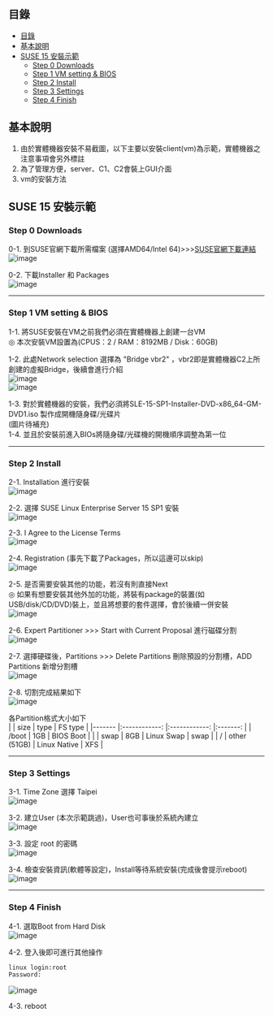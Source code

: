 ## 目錄
* [目錄](#目錄)
* [基本說明](#基本說明)
* [SUSE 15 安裝示範](#SUSE-15-安裝示範)
   * [Step 0 Downloads](#Step-0-Downloads)
   * [Step 1 VM setting & BIOS](#Step-1-VM-setting-&-BIOS)
   * [Step 2 Install](#Step-2-Install)
   * [Step 3 Settings](#Step-3-Settings)
   * [Step 4 Finish](#Step-4-Finish)

## 基本說明
1. 由於實體機器安裝不易截圖，以下主要以安裝client(vm)為示範，實體機器之注意事項會另外標註
2. 為了管理方便，server、C1、C2會裝上GUI介面
3. vm的安裝方法

## SUSE 15 安裝示範
### Step 0 Downloads

0-1. 到SUSE官網下載所需檔案 (選擇AMD64/Intel 64)>>>[SUSE官網下載連結](https://www.suse.com/products/server/download/)  
![image](https://github.com/HongScarlet/homework/blob/master/SUSE15%20cluster/img/suse15install/0-1.png)  

0-2. 下載Installer 和 Packages  
![image](https://github.com/HongScarlet/homework/blob/master/SUSE15%20cluster/img/suse15install/0-2.png)  

---
### Step 1 VM setting & BIOS
1-1. 將SUSE安裝在VM之前我們必須在實體機器上創建一台VM  
◎ 本次安裝VM設置為(CPUS：2 / RAM：8192MB / Disk：60GB)

1-2. 此處Network selection 選擇為 "Bridge vbr2" ，vbr2即是實體機器C2上所創建的虛擬Bridge，後續會進行介紹  
![image](https://github.com/HongScarlet/homework/blob/master/SUSE15%20cluster/img/suse15install/1-1.png)  
![image](https://github.com/HongScarlet/homework/blob/master/SUSE15%20cluster/img/suse15install/1-2.png)

1-3. 對於實體機器的安裝，我們必須將SLE-15-SP1-Installer-DVD-x86_64-GM-DVD1.iso 製作成開機隨身碟/光碟片  
(圖片待補充)  
1-4. 並且於安裝前進入BIOs將隨身碟/光碟機的開機順序調整為第一位  

---
### Step 2 Install

2-1. Installation 進行安裝  
![image](https://github.com/HongScarlet/homework/blob/master/SUSE15%20cluster/img/suse15install/2-1.png)  

2-2. 選擇 SUSE Linux Enterprise Server 15 SP1 安裝  
![image](https://github.com/HongScarlet/homework/blob/master/SUSE15%20cluster/img/suse15install/2-2.png)  

2-3. I Agree to the License Terms  
![image](https://github.com/HongScarlet/homework/blob/master/SUSE15%20cluster/img/suse15install/2-3.png)  

2-4. Registration (事先下載了Packages，所以這邊可以skip)  
![image](https://github.com/HongScarlet/homework/blob/master/SUSE15%20cluster/img/suse15install/2-4.png)  

2-5. 是否需要安裝其他的功能，若沒有則直接Next  
◎ 如果有想要安裝其他外加的功能，將裝有package的裝置(如USB/disk/CD/DVD)裝上，並且將想要的套件選擇，會於後續一併安裝  
![image](https://github.com/HongScarlet/homework/blob/master/SUSE15%20cluster/img/suse15install/2-5.png)  

2-6. Expert Partitioner >>> Start with Current Proposal 進行磁碟分割  
![image](https://github.com/HongScarlet/homework/blob/master/SUSE15%20cluster/img/suse15install/2-6.png)  

2-7. 選擇硬碟後，Partitions >>> Delete Partitions 刪除預設的分割槽，ADD Partitions 新增分割槽  
![image](https://github.com/HongScarlet/homework/blob/master/SUSE15%20cluster/img/suse15install/2-7.png)  

2-8. 切割完成結果如下  
![image](https://github.com/HongScarlet/homework/blob/master/SUSE15%20cluster/img/suse15install/2-8.png)  


各Partition格式大小如下  
|       	|     size     	|     type     	| FS type 	|
|-------	|:------------:	|:------------:	|:-------:	|
| /boot 	|      1GB     	|   BIOS Boot  	|         	|
| swap  	|      8GB     	|  Linux Swap  	|   swap  	|
| /     	| other (51GB) 	| Linux Native 	|   XFS   	|

---
### Step 3 Settings

3-1. Time Zone 選擇 Taipei  
![image](https://github.com/HongScarlet/homework/blob/master/SUSE15%20cluster/img/suse15install/3-1.png)  

3-2. 建立User (本次示範跳過)，User也可事後於系統內建立  
![image](https://github.com/HongScarlet/homework/blob/master/SUSE15%20cluster/img/suse15install/3-2.png)  

3-3. 設定 root 的密碼  
![image](https://github.com/HongScarlet/homework/blob/master/SUSE15%20cluster/img/suse15install/3-3.png)  

3-4. 檢查安裝資訊(軟體等設定)，Install等待系統安裝(完成後會提示reboot)  
![image](https://github.com/HongScarlet/homework/blob/master/SUSE15%20cluster/img/suse15install/3-4.png)  

---
### Step 4 Finish

4-1. 選取Boot from Hard Disk  
![image](https://github.com/HongScarlet/homework/blob/master/SUSE15%20cluster/img/suse15install/4-1.png)  

4-2. 登入後即可進行其他操作  
```bash
linux login:root
Password:
```

![image](https://github.com/HongScarlet/homework/blob/master/SUSE15%20cluster/img/suse15install/4-2.png)  

4-3. reboot  








